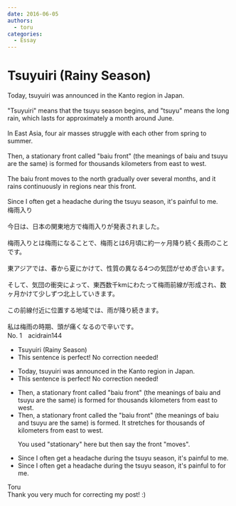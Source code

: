 ```yaml
---
date: 2016-06-05
authors:
  - toru
categories:
  - Essay
---
```


<h1 id="subject_show">Tsuyuiri (Rainy Season)</h1>
<div class="date" hidden>Jun 5, 2016 16:13</div>
<div id="post"><div id="body_show_ori">
Today, tsuyuiri was announced in the Kanto region in Japan.<br/><br/>"Tsuyuiri" means that the tsuyu season begins, and "tsuyu" means the long rain, which lasts for approximately a month around June.<br/><br/>In East Asia, four air masses struggle with each other from spring to summer.<br/><br/>Then, a stationary front called "baiu front" (the meanings of baiu and tsuyu are the same) is formed for thousands kilometers from east to west.<br/><br/>The baiu front moves to the north gradually over several months, and it rains continuously in regions near this front.<br/><br/>Since I often get a headache during the tsuyu season, it's painful to me.
</div></div>

<!-- more -->

<div id="post_ja"><div id="body_show_mo">
梅雨入り<br/><br/>今日は、日本の関東地方で梅雨入りが発表されました。<br/><br/>梅雨入りとは梅雨になることで、梅雨とは6月頃に約一ヶ月降り続く長雨のことです。<br/><br/>東アジアでは、春から夏にかけて、性質の異なる4つの気団がせめぎ合います。<br/><br/>そして、気団の衝突によって、東西数千kmにわたって梅雨前線が形成され、数ヶ月かけて少しずつ北上していきます。<br/><br/>この前線付近に位置する地域では、雨が降り続きます。<br/><br/>私は梅雨の時期、頭が痛くなるので辛いです。
</div></div>
<div id="block"><div class="first_name"> No. 1　<span class="just_name">acidrain144</span></div><div id="block2">
<ul class="correction_field">
<li class="incorrect">Tsuyuiri (Rainy Season)</li>
<li class="corrected perfect">This sentence is perfect! No correction needed!</li>
</ul>
<ul class="correction_field">
<li class="incorrect">Today, tsuyuiri was announced in the Kanto region in Japan.</li>
<li class="corrected perfect">This sentence is perfect! No correction needed!</li>
</ul>
<ul class="correction_field">
<li class="incorrect">Then, a stationary front called "baiu front" (the meanings of baiu and tsuyu are the same) is formed for thousands kilometers from east to west.</li>
<li class="corrected correct">
Then, a <span class="sline">stationary</span> front called <span class="f_blue">the</span> "baiu front" (the meanings of baiu and tsuyu are the same) is formed<span class="f_blue">. It stretches</span> for thousands <span class="f_blue">of </span>kilometers from east to west.
<p class="correction_comment">You used "stationary" here but then say the front "moves".</p>
</li>
</ul>
<ul class="correction_field">
<li class="incorrect">Since I often get a headache during the tsuyu season, it's painful to me.</li>
<li class="corrected correct">
Since I often get a headache during the tsuyu season, it's painful <span class="sline">to</span> <span class="f_blue">for </span>me.
</li>
</ul>
</div><div class="name"><span class="just_name">Toru</span><br>
Thank you very much for correcting my post! :)
</div>
</div>
